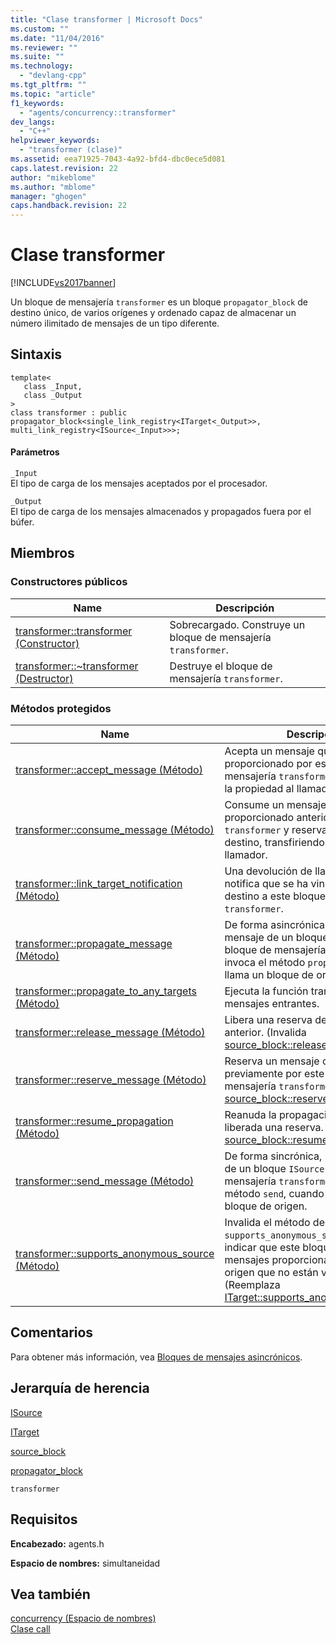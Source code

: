 ```yaml
---
title: "Clase transformer | Microsoft Docs"
ms.custom: ""
ms.date: "11/04/2016"
ms.reviewer: ""
ms.suite: ""
ms.technology: 
  - "devlang-cpp"
ms.tgt_pltfrm: ""
ms.topic: "article"
f1_keywords: 
  - "agents/concurrency::transformer"
dev_langs: 
  - "C++"
helpviewer_keywords: 
  - "transformer (clase)"
ms.assetid: eea71925-7043-4a92-bfd4-dbc0ece5d081
caps.latest.revision: 22
author: "mikeblome"
ms.author: "mblome"
manager: "ghogen"
caps.handback.revision: 22
---
```

# Clase transformer
[!INCLUDE[vs2017banner](../../../assembler/inline/includes/vs2017banner.md)]

Un bloque de mensajería `transformer` es un bloque `propagator_block` de destino único, de varios orígenes y ordenado capaz de almacenar un número ilimitado de mensajes de un tipo diferente.  
  
## Sintaxis  
  
```  
template<  
   class _Input,  
   class _Output  
>  
class transformer : public propagator_block<single_link_registry<ITarget<_Output>>, multi_link_registry<ISource<_Input>>>;  
```  
  
#### Parámetros  
 `_Input`  
 El tipo de carga de los mensajes aceptados por el procesador.  
  
 `_Output`  
 El tipo de carga de los mensajes almacenados y propagados fuera por el búfer.  
  
## Miembros  
  
### Constructores públicos  
  
|Name|Descripción|  
|----------|-----------------|  
|[transformer::transformer \(Constructor\)](../Topic/transformer::transformer%20Constructor.md)|Sobrecargado.  Construye un bloque de mensajería `transformer`.|  
|[transformer::~transformer \(Destructor\)](../Topic/transformer::~transformer%20Destructor.md)|Destruye el bloque de mensajería `transformer`.|  
  
### Métodos protegidos  
  
|Name|Descripción|  
|----------|-----------------|  
|[transformer::accept\_message \(Método\)](../Topic/transformer::accept_message%20Method.md)|Acepta un mensaje que fue proporcionado por este bloque de mensajería `transformer`, transfiriendo la propiedad al llamador.|  
|[transformer::consume\_message \(Método\)](../Topic/transformer::consume_message%20Method.md)|Consume un mensaje que fue proporcionado anteriormente por `transformer` y reservado por el destino, transfiriendo la propiedad al llamador.|  
|[transformer::link\_target\_notification \(Método\)](../Topic/transformer::link_target_notification%20Method.md)|Una devolución de llamada que notifica que se ha vinculado un nuevo destino a este bloque de mensajería `transformer`.|  
|[transformer::propagate\_message \(Método\)](../Topic/transformer::propagate_message%20Method.md)|De forma asincrónica, pasa un mensaje de un bloque `ISource` a este bloque de mensajería `transformer`.  Lo invoca el método `propagate`, cuando lo llama un bloque de origen.|  
|[transformer::propagate\_to\_any\_targets \(Método\)](../Topic/transformer::propagate_to_any_targets%20Method.md)|Ejecuta la función transformer en los mensajes entrantes.|  
|[transformer::release\_message \(Método\)](../Topic/transformer::release_message%20Method.md)|Libera una reserva de mensaje anterior. \(Invalida [source\_block::release\_message](../Topic/source_block::release_message%20Method.md).\)|  
|[transformer::reserve\_message \(Método\)](../Topic/transformer::reserve_message%20Method.md)|Reserva un mensaje ofrecido previamente por este bloque de mensajería `transformer`. \(Invalida [source\_block::reserve\_message](../Topic/source_block::reserve_message%20Method.md).\)|  
|[transformer::resume\_propagation \(Método\)](../Topic/transformer::resume_propagation%20Method.md)|Reanuda la propagación una vez liberada una reserva. \(Invalida [source\_block::resume\_propagation](../Topic/source_block::resume_propagation%20Method.md).\)|  
|[transformer::send\_message \(Método\)](../Topic/transformer::send_message%20Method.md)|De forma sincrónica, pasa un mensaje de un bloque `ISource` a este bloque de mensajería `transformer`.  Lo invoca el método `send`, cuando lo llama un bloque de origen.|  
|[transformer::supports\_anonymous\_source \(Método\)](../Topic/transformer::supports_anonymous_source%20Method.md)|Invalida el método de `supports_anonymous_source` para indicar que este bloque puede aceptar mensajes proporcionados al por un origen que no están vinculados. \(Reemplaza [ITarget::supports\_anonymous\_source](../Topic/ITarget::supports_anonymous_source%20Method.md).\)|  
  
## Comentarios  
 Para obtener más información, vea [Bloques de mensajes asincrónicos](../../../parallel/concrt/asynchronous-message-blocks.md).  
  
## Jerarquía de herencia  
 [ISource](../../../parallel/concrt/reference/isource-class.md)  
  
 [ITarget](../../../parallel/concrt/reference/itarget-class.md)  
  
 [source\_block](../../../parallel/concrt/reference/source-block-class.md)  
  
 [propagator\_block](../../../parallel/concrt/reference/propagator-block-class.md)  
  
 `transformer`  
  
## Requisitos  
 **Encabezado:** agents.h  
  
 **Espacio de nombres:** simultaneidad  
  
## Vea también  
 [concurrency \(Espacio de nombres\)](../../../parallel/concrt/reference/concurrency-namespace.md)   
 [Clase call](../../../parallel/concrt/reference/call-class.md)